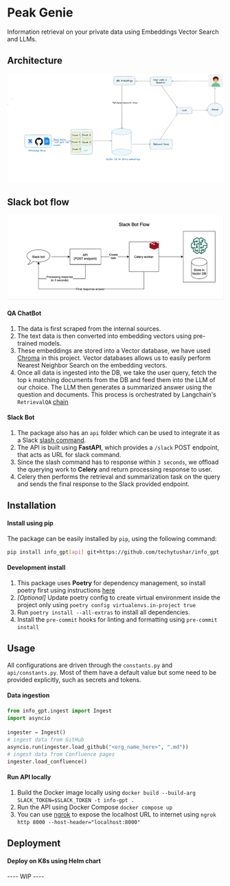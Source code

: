 # Peak Genie

Information retrieval on your private data using Embeddings Vector Search and LLMs.


## Architecture

![image description](assets/peak-genie.png)

## Slack bot flow
![image description](assets/slack-bot-flow.png)

#### QA ChatBot

1. The data is first scraped from the internal sources.
2. The text data is then converted into embedding vectors using pre-trained models.
3. These embeddings are stored into a Vector database, we have used [Chroma](https://www.trychroma.com/) in this project. Vector databases allows us to easily perform Nearest Neighbor Search on the embedding vectors.
4. Once all data is ingested into the DB, we take the user query, fetch the top `k` matching documents from the DB and feed them into the LLM of our choice. The LLM then generates a summarized answer using the question and documents. This process is orchestrated by Langchain's `RetrievalQA` [chain](https://python.langchain.com/en/latest/modules/chains/index_examples/vector_db_qa.html)

#### Slack Bot

1. The package also has an `api` folder which can be used to integrate it as a Slack [slash command](https://api.slack.com/interactivity/slash-commands).
2. The API is built using **FastAPI**, which provides a `/slack` POST endpoint, that acts as URL for slack command.
3. Since the slash command has to response within `3 seconds`, we offload the querying work to **Celery** and return processing response to user.
4. Celery then performs the retrieval and summarization task on the query and sends the final response to the Slack provided endpoint.

## Installation

#### Install using pip

The package can be easily installed by `pip`, using the following command:

```bash
pip install info_gpt[api] git+https://github.com/techytushar/info_gpt
```

#### Development install

1. This package uses **Poetry** for dependency management, so install poetry first using instructions [here](https://python-poetry.org/docs/#installation)
2. *[Optional]* Update poetry config to create virtual environment inside the project only using `poetry config virtualenvs.in-project true`
3. Run `poetry install --all-extras` to install all dependencies.
4. Install the `pre-commit` hooks for linting and formatting using `pre-commit install`

## Usage

All configurations are driven through the `constants.py` and `api/constants.py`. Most of them have a default value but some need to be provided explicitly, such as secrets and tokens.
#### Data ingestion
```python
from info_gpt.ingest import Ingest
import asyncio

ingester = Ingest()
# ingest data from GitHub
asyncio.run(ingester.load_github("<org_name_here>", ".md"))
# ingest data from Confluence pages
ingester.load_confluence()
```

#### Run API locally
1. Build the Docker image locally using `docker build --build-arg SLACK_TOKEN=$SLACK_TOKEN -t info-gpt .`
2. Run the API using Docker Compose `docker compose up`
3. You can use [ngrok](https://ngrok.com/) to expose the localhost URL to internet using `ngrok http 8000 --host-header="localhost:8000"`

## Deployment

#### Deploy on K8s using Helm chart
---- WIP ----
